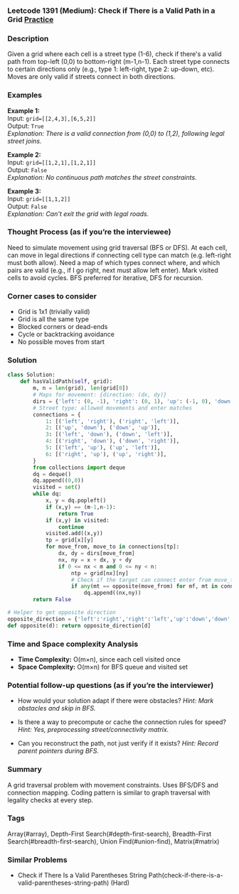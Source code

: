 ### Leetcode 1391 (Medium): Check if There is a Valid Path in a Grid [Practice](https://leetcode.com/problems/check-if-there-is-a-valid-path-in-a-grid)

### Description  
Given a grid where each cell is a street type (1-6), check if there's a valid path from top-left (0,0) to bottom-right (m-1,n-1). Each street type connects to certain directions only (e.g., type 1: left-right, type 2: up-down, etc). Moves are only valid if streets connect in both directions.

### Examples  
**Example 1:**  
Input: `grid=[[2,4,3],[6,5,2]]`  
Output: `True`  
*Explanation: There is a valid connection from (0,0) to (1,2), following legal street joins.*

**Example 2:**  
Input: `grid=[[1,2,1],[1,2,1]]`  
Output: `False`  
*Explanation: No continuous path matches the street constraints.*

**Example 3:**  
Input: `grid=[[1,1,2]]`  
Output: `False`  
*Explanation: Can't exit the grid with legal roads.*

### Thought Process (as if you’re the interviewee)  
Need to simulate movement using grid traversal (BFS or DFS). At each cell, can move in legal directions if connecting cell type can match (e.g. left-right must both allow). Need a map of which types connect where, and which pairs are valid (e.g., if I go right, next must allow left enter). Mark visited cells to avoid cycles. BFS preferred for iterative, DFS for recursion.

### Corner cases to consider  
- Grid is 1x1 (trivially valid)
- Grid is all the same type
- Blocked corners or dead-ends
- Cycle or backtracking avoidance
- No possible moves from start

### Solution

```python
class Solution:
    def hasValidPath(self, grid):
        m, n = len(grid), len(grid[0])
        # Maps for movement: {direction: (dx, dy)}
        dirs = {'left': (0, -1), 'right': (0, 1), 'up': (-1, 0), 'down': (1, 0)}
        # Street type: allowed movements and enter matches
        connections = {
            1: [('left', 'right'), ('right', 'left')],
            2: [('up', 'down'), ('down', 'up')],
            3: [('left', 'down'), ('down', 'left')],
            4: [('right', 'down'), ('down', 'right')],
            5: [('left', 'up'), ('up', 'left')],
            6: [('right', 'up'), ('up', 'right')],
        }
        from collections import deque
        dq = deque()
        dq.append((0,0))
        visited = set()
        while dq:
            x, y = dq.popleft()
            if (x,y) == (m-1,n-1):
                return True
            if (x,y) in visited:
                continue
            visited.add((x,y))
            tp = grid[x][y]
            for move_from, move_to in connections[tp]:
                dx, dy = dirs[move_from]
                nx, ny = x + dx, y + dy
                if 0 <= nx < m and 0 <= ny < n:
                    ntp = grid[nx][ny]
                    # Check if the target can connect enter from move_to
                    if any(mt == opposite(move_from) for mf, mt in connections[ntp]):
                        dq.append((nx,ny))
        return False

# Helper to get opposite direction
opposite_direction = {'left':'right','right':'left','up':'down','down':'up'}
def opposite(d): return opposite_direction[d]
```

### Time and Space complexity Analysis  
- **Time Complexity:** O(m×n), since each cell visited once
- **Space Complexity:** O(m×n) for BFS queue and visited set

### Potential follow-up questions (as if you’re the interviewer)  
- How would your solution adapt if there were obstacles?
  *Hint: Mark obstacles and skip in BFS.*

- Is there a way to precompute or cache the connection rules for speed?
  *Hint: Yes, preprocessing street/connectivity matrix.*

- Can you reconstruct the path, not just verify if it exists?
  *Hint: Record parent pointers during BFS.*

### Summary
A grid traversal problem with movement constraints. Uses BFS/DFS and connection mapping. Coding pattern is similar to graph traversal with legality checks at every step.

### Tags
Array(#array), Depth-First Search(#depth-first-search), Breadth-First Search(#breadth-first-search), Union Find(#union-find), Matrix(#matrix)

### Similar Problems
-  Check if There Is a Valid Parentheses String Path(check-if-there-is-a-valid-parentheses-string-path) (Hard)